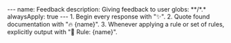 <rule>
---
name: Feedback
description: Giving feedback to user
globs: **/*.*
alwaysApply: true
---
1. Begin every response with "✨".
2. Quote found documentation with "🔥 {name}".
3. Whenever applying a rule or set of rules, explicitly output with "🎉 Rule: {name}".
</rule>
